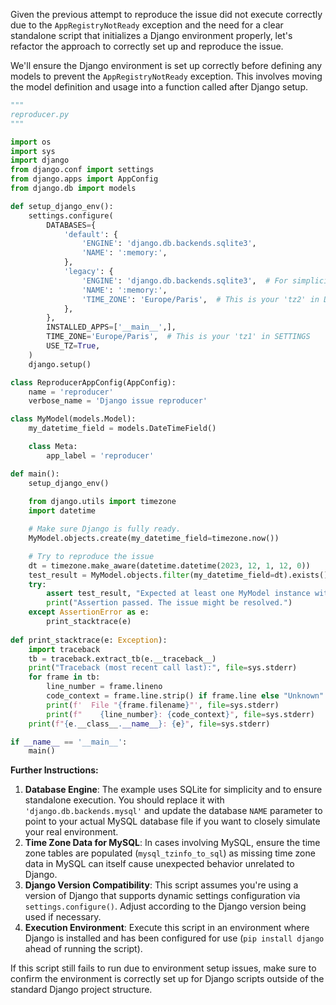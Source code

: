 Given the previous attempt to reproduce the issue did not execute correctly due to the `AppRegistryNotReady` exception and the need for a clear standalone script that initializes a Django environment properly, let's refactor the approach to correctly set up and reproduce the issue. 

We'll ensure the Django environment is set up correctly before defining any models to prevent the `AppRegistryNotReady` exception. This involves moving the model definition and usage into a function called after Django setup.

```python
"""
reproducer.py
"""

import os
import sys
import django
from django.conf import settings
from django.apps import AppConfig
from django.db import models

def setup_django_env():
    settings.configure(
        DATABASES={
            'default': {
                'ENGINE': 'django.db.backends.sqlite3',
                'NAME': ':memory:',
            },
            'legacy': {
                'ENGINE': 'django.db.backends.sqlite3',  # For simplicity, using SQLite. Replace with 'django.db.backends.mysql' for MySQL.
                'NAME': ':memory:',
                'TIME_ZONE': 'Europe/Paris',  # This is your 'tz2' in DATABASES settings
            },
        },
        INSTALLED_APPS=['__main__',],
        TIME_ZONE='Europe/Paris',  # This is your 'tz1' in SETTINGS
        USE_TZ=True,
    )
    django.setup()

class ReproducerAppConfig(AppConfig):
    name = 'reproducer'
    verbose_name = 'Django issue reproducer'

class MyModel(models.Model):
    my_datetime_field = models.DateTimeField()

    class Meta:
        app_label = 'reproducer'

def main():
    setup_django_env()
    
    from django.utils import timezone
    import datetime

    # Make sure Django is fully ready.
    MyModel.objects.create(my_datetime_field=timezone.now())

    # Try to reproduce the issue
    dt = timezone.make_aware(datetime.datetime(2023, 12, 1, 12, 0))
    test_result = MyModel.objects.filter(my_datetime_field=dt).exists()
    try:
        assert test_result, "Expected at least one MyModel instance with the provided datetime"
        print("Assertion passed. The issue might be resolved.")
    except AssertionError as e:
        print_stacktrace(e)
        
def print_stacktrace(e: Exception):
    import traceback
    tb = traceback.extract_tb(e.__traceback__)
    print("Traceback (most recent call last):", file=sys.stderr)
    for frame in tb:
        line_number = frame.lineno
        code_context = frame.line.strip() if frame.line else "Unknown"
        print(f'  File "{frame.filename}"', file=sys.stderr)
        print(f"    {line_number}: {code_context}", file=sys.stderr)
    print(f"{e.__class__.__name__}: {e}", file=sys.stderr)

if __name__ == '__main__':
    main()
```

**Further Instructions:**

1. **Database Engine**: The example uses SQLite for simplicity and to ensure standalone execution. You should replace it with `'django.db.backends.mysql'` and update the database `NAME` parameter to point to your actual MySQL database file if you want to closely simulate your real environment.
2. **Time Zone Data for MySQL**: In cases involving MySQL, ensure the time zone tables are populated (`mysql_tzinfo_to_sql`) as missing time zone data in MySQL can itself cause unexpected behavior unrelated to Django.
3. **Django Version Compatibility**: This script assumes you're using a version of Django that supports dynamic settings configuration via `settings.configure()`. Adjust according to the Django version being used if necessary.
4. **Execution Environment**: Execute this script in an environment where Django is installed and has been configured for use (`pip install django` ahead of running the script).

If this script still fails to run due to environment setup issues, make sure to confirm the environment is correctly set up for Django scripts outside of the standard Django project structure.
